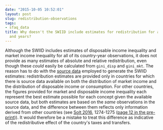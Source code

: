 ```yaml
---
date: "2015-10-05 10:52:01"
layout: post
slug: redistribution-observations
tags:
- sfaq_data
title: Why doesn't the SWIID include estimates for redistribution for all countries
  and years?
---
```


Although the SWIID includes estimates of disposable income inequality and market income inequality for all of its country-year observations, it does not provide as many estimates of absolute and relative redistribution, even though these _could_ easily be calculated from `gini_disp` and `gini_mkt`.  The reason has to do with the [source data](/swiid/swiid_source/) employed to generate the SWIID estimates: redistribution estimates are provided only in countries for which there is source data available on both the distribution of market income and the distribution of disposable income or consumption. For other countries, the figures provided for market and disposable income inequality each represent the best estimate possible for each concept given the available source data, but both estimates are based on the _same_ observations in the source data, and the difference between them reflects only information derived from other countries (see [Solt 2016](http://fsolt.org/papers/solt2016), 1274-1275 ([page 12 in the pre-print](http://fsolt.org/papers/solt2016_pre))). It would therefore be a mistake to treat this difference as indicative of the redistributive effect of the country's taxes and transfers.
